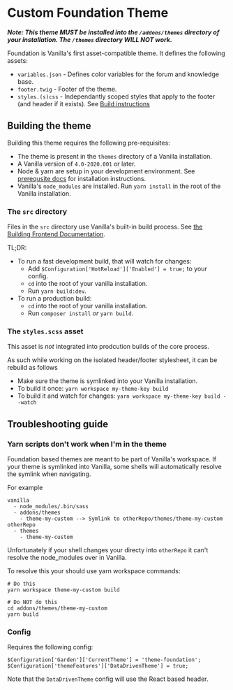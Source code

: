 # Custom Foundation Theme

**_Note: This theme MUST be installed into the `/addons/themes` directory of your installation. The `/themes` directory WILL NOT work._**

Foundation is Vanilla's first asset-compatible theme. It defines the following assets:

-   `variables.json` - Defines color variables for the forum and knowledge base.
-   `footer.twig` - Footer of the theme.
-   `styles.(s)css` - Independantly scoped styles that apply to the footer (and header if it exists). See [Build instructions](#building-the-theme)

## Building the theme

Building this theme requires the following pre-requisites:

-   The theme is present in the `themes` directory of a Vanilla installation.
-   A Vanilla version of `4.0-2020.001` or later.
-   Node & yarn are setup in your development environment. See [prerequsite docs](https://success.vanillaforums.com/kb/articles/166-vanillas-frontend-build-system#prerequisites) for installation instructions.
-   Vanilla's `node_modules` are installed. Run `yarn install` in the root of the Vanilla installation.

### The `src` directory

Files in the `src` directory use Vanilla's built-in build process. See [the Building Frontend Documentation](https://success.vanillaforums.com/kb/articles/166-vanillas-frontend-build-system).

TL;DR:

-   To run a fast development build, that will watch for changes:
    -   Add `$Configuration['HotReload']['Enabled'] = true;` to your config.
    -   `cd` into the root of your vanilla installation.
    -   Run `yarn build:dev`.
-   To run a production build:
    -   `cd` into the root of your vanilla installation.
    -   Run `composer install` _or_ `yarn build`.

### The `styles.scss` asset

This asset is _not_ integrated into prodcution builds of the core process.

As such while working on the isolated header/footer stylesheet, it can be rebuild as follows

-   Make sure the theme is symlinked into your Vanilla installation.
-   To build it once: `yarn workspace my-theme-key build`
-   To build it and watch for changes: `yarn workspace my-theme-key build --watch`

## Troubleshooting guide

### Yarn scripts don't work when I'm in the theme

Foundation based themes are meant to be part of Vanilla's workspace. If your theme is symlinked into Vanilla, some shells will automatically resolve the symlink when navigating.

For example

```
vanilla
  - node_modules/.bin/sass
  - addons/themes
    - theme-my-custom --> Symlink to otherRepo/themes/theme-my-custom
otherRepo
  - themes
    - theme-my-custom
```

Unfortunately if your shell changes your directy into `otherRepo` it can't resolve the node_modules over in Vanilla.

To resolve this your should use yarn workspace commands:

```
# Do this
yarn workspace theme-my-custom build

# Do NOT do this
cd addons/themes/theme-my-custom
yarn build
```

### Config

Requires the following config:

`$Configuration['Garden']['CurrentTheme'] = 'theme-foundation';`
`$Configuration['themeFeatures']['DataDrivenTheme'] = true;`

Note that the `DataDrivenTheme` config will use the React based header.
